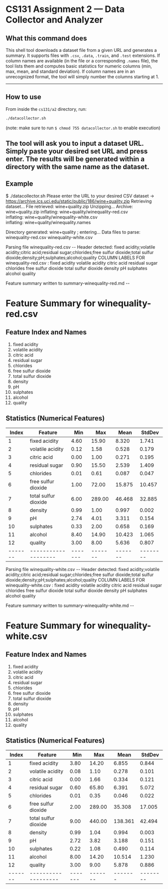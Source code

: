 
# CS131 Assignment 2 — Data Collector and Analyzer

## What this command does

This shell tool downloads a dataset file from a given URL and generates a summary. It supports files with `.csv`, `.data`, `.train`, and `.test` extensions. 
If column names are available (in the file or a corresponding `.names` file), the tool lists them and computes basic statistics for numeric columns (min, max, mean, and standard deviation).
If column names are in an unrecognized format, the tool will simply number the columns starting at 1.

---

## How to use

From inside the `cs131/a2` directory, run:

```bash
./datacollector.sh
```
(note: make sure to run ``` $ chmod 755 datacollector.sh ``` to enable execution)

The tool will ask you to input a dataset URL. Simply paste your desired set URL and press enter.
The results will be generated within a directory with the same name as the dataset.
---

## Example

$ ./datacollector.sh 
Please enter the URL to your desired CSV dataset -> https://archive.ics.uci.edu/static/public/186/wine+quality.zip
Retrieving dataset...
File retrieved: wine+quality.zip
Unzipping...
Archive:  wine+quality.zip
  inflating: wine+quality/winequality-red.csv  
  inflating: wine+quality/winequality-white.csv  
  inflating: wine+quality/winequality.names  

Directory generated: wine+quality ; entering...
Data files to parse: 
        winequality-red.csv
        winequality-white.csv


Parsing file winequality-red.csv -- 
Header detected: fixed acidity;volatile acidity;citric acid;residual sugar;chlorides;free sulfur dioxide;total sulfur dioxide;density;pH;sulphates;alcohol;quality
COLUMN LABELS FOR winequality-red.csv : 
fixed acidity
volatile acidity
citric acid
residual sugar
chlorides
free sulfur dioxide
total sulfur dioxide
density
pH
sulphates
alcohol
quality

Feature summary written to summary-winequality-red.md -- 
# Feature Summary for winequality-red.csv

## Feature Index and Names
1. fixed acidity
2. volatile acidity
3. citric acid
4. residual sugar
5. chlorides
6. free sulfur dioxide
7. total sulfur dioxide
8. density
9. pH
10. sulphates
11. alcohol
12. quality

## Statistics (Numerical Features)
| Index | Feature           | Min   | Max   | Mean  | StdDev |
|-------|-------------------|-------|-------|-------|--------|
| 1     | fixed acidity     | 4.60  | 15.90 | 8.320 | 1.741  |
| 2     | volatile acidity  | 0.12  | 1.58  | 0.528 | 0.179  |
| 3     | citric acid       | 0.00  | 1.00  | 0.271 | 0.195  |
| 4     | residual sugar    | 0.90  | 15.50 | 2.539 | 1.409  |
| 5     | chlorides         | 0.01  | 0.61  | 0.087 | 0.047  |
| 6     | free sulfur dioxide | 1.00  | 72.00 | 15.875 | 10.457 |
| 7     | total sulfur dioxide | 6.00  | 289.00 | 46.468 | 32.885 |
| 8     | density           | 0.99  | 1.00  | 0.997 | 0.002  |
| 9     | pH                | 2.74  | 4.01  | 3.311 | 0.154  |
| 10    | sulphates         | 0.33  | 2.00  | 0.658 | 0.169  |
| 11    | alcohol           | 8.40  | 14.90 | 10.423 | 1.065  |
| 12    | quality           | 3.00  | 8.00  | 5.636 | 0.807  |
|-------|-------------------|-------|-------|-------|--------|


Parsing file winequality-white.csv -- 
Header detected: fixed acidity;volatile acidity;citric acid;residual sugar;chlorides;free sulfur dioxide;total sulfur dioxide;density;pH;sulphates;alcohol;quality
COLUMN LABELS FOR winequality-white.csv : 
fixed acidity
volatile acidity
citric acid
residual sugar
chlorides
free sulfur dioxide
total sulfur dioxide
density
pH
sulphates
alcohol
quality

Feature summary written to summary-winequality-white.md -- 
# Feature Summary for winequality-white.csv

## Feature Index and Names
1. fixed acidity
2. volatile acidity
3. citric acid
4. residual sugar
5. chlorides
6. free sulfur dioxide
7. total sulfur dioxide
8. density
9. pH
10. sulphates
11. alcohol
12. quality

## Statistics (Numerical Features)
| Index | Feature           | Min   | Max   | Mean  | StdDev |
|-------|-------------------|-------|-------|-------|--------|
| 1     | fixed acidity     | 3.80  | 14.20 | 6.855 | 0.844  |
| 2     | volatile acidity  | 0.08  | 1.10  | 0.278 | 0.101  |
| 3     | citric acid       | 0.00  | 1.66  | 0.334 | 0.121  |
| 4     | residual sugar    | 0.60  | 65.80 | 6.391 | 5.072  |
| 5     | chlorides         | 0.01  | 0.35  | 0.046 | 0.022  |
| 6     | free sulfur dioxide | 2.00  | 289.00 | 35.308 | 17.005 |
| 7     | total sulfur dioxide | 9.00  | 440.00 | 138.361 | 42.494 |
| 8     | density           | 0.99  | 1.04  | 0.994 | 0.003  |
| 9     | pH                | 2.72  | 3.82  | 3.188 | 0.151  |
| 10    | sulphates         | 0.22  | 1.08  | 0.490 | 0.114  |
| 11    | alcohol           | 8.00  | 14.20 | 10.514 | 1.230  |
| 12    | quality           | 3.00  | 9.00  | 5.878 | 0.886  |
|-------|-------------------|-------|-------|-------|--------|


